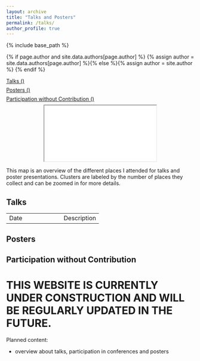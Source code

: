 ```yaml
---
layout: archive
title: "Talks and Posters"
permalink: /talks/
author_profile: true
---
```


{% include base_path %}

{% if page.author and site.data.authors[page.author] %}
  {% assign author = site.data.authors[page.author] %}{% else %}{% assign author = site.author %}
{% endif %}

<p style="margin-top:0.5em; margin-bottom:0.5em">
  <a href="#talks">Talks ()</a>
</p>
<p style="margin-top:0.5em; margin-bottom:0.5em">
  <a href="#posters">Posters ()</a>
</p>
<p style="margin-top:0.5em; margin-bottom:0.5em">
  <a href="#participation">Participation without Contribution ()</a>
</p>

<div style="width:100%; text-align:center;">
<iframe src="/talkmap/map.html" class="talkmap"></iframe>
</div>
<p class="text-block">
  This map is an overview of the different places I attended for talks and
  poster presentations.
  Clusters are labeled by the number of places they collect and can be zoomed in 
  for more details.
</p>

## <a name="talks"></a>Talks ##

<table style="width:100%; border:none">
  <tr>
    <td style="width:130px; border:none"> Date </td>
    <td style="border:none"> Description </td>
  </tr>
</table>

## <a name="posters"></a>Posters ##

## <a name="participation"></a>Participation without Contribution ##

# THIS WEBSITE IS CURRENTLY UNDER CONSTRUCTION AND WILL BE REGULARLY UPDATED IN THE FUTURE.

Planned content:
* overview about talks, participation in conferences and posters
